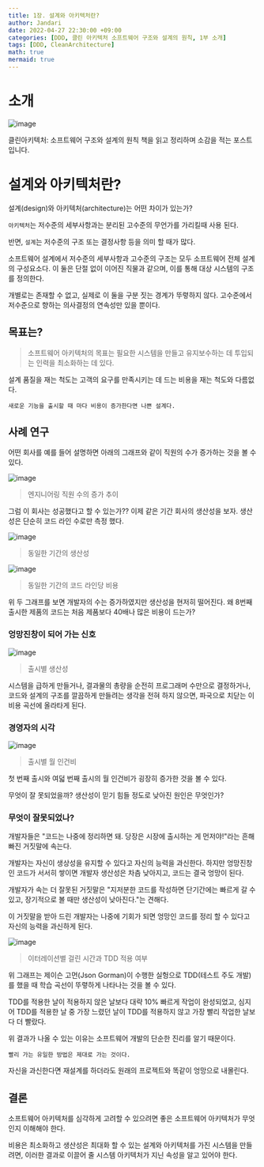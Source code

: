 ```yaml
---
title: 1장. 설계와 아키텍처란?
author: Jandari
date: 2022-04-27 22:30:00 +09:00
categories: [DDD, 클린 아키텍처 소프트웨어 구조와 설계의 원칙, 1부 소개]
tags: [DDD, CleanArchitecture]
math: true
mermaid: true
---
```


# 소개

![image](/assets/img/post/2022-04-27-PPPCleanArchitecture_ch1/1.jpg)

클린아키텍처: 소프트웨어 구조와 설계의 원칙 책을 읽고 정리하며 소감을 적는 포스트입니다.

# 설계와 아키텍처란?

설계(design)와 아키텍처(architecture)는 어떤 차이가 있는가?

`아키텍처`는 저수준의 세부사항과는 분리된 고수준의 무언가를 가리킬때 사용 된다.

반면, `설계`는 저수준의 구조 또는 결정사항 등을 의미 할 때가 많다.

소프트웨어 설계에서 저수준의 세부사항과 고수준의 구조는 모두 소프트웨어 전체 설계의 구성요소다. 이 둘은 단절 없이 이어진 직물과 같으며, 이를 통해 대상 시스템의 구조를 정의한다.

개별로는 존재할 수 없고, 실제로 이 둘을 구분 짓는 경계가 뚜렿하지 않다. 고수준에서 저수준으로 향하는 의사결정의 연속성만 있을 뿐이다.

## 목표는?

> 소프트웨어 아키텍처의 목표는 필요한 시스템을 만들고 유지보수하는 데 투입되는 인력을 최소화하는 데 있다.

설계 품질을 재는 척도는 고객의 요구를 만족시키는 데 드는 비용을 재는 척도와 다름없다.

`새로운 기능을 출시할 때 마다 비용이 증가한다면 나쁜 설계다.`

## 사례 연구

어떤 회사를 예를 들어 설명하면 아래의 그래프와 같이 직원의 수가 증가하는 것을 볼 수 있다. 

![image](/assets/img/post/2022-04-27-PPPCleanArchitecture_ch1/2.jpg)
> 엔지니어링 직원 수의 증가 추이

그럼 이 회사는 성공했다고 할 수 있는가?? 이제 같은 기간 회사의 생산성을 보자. 생산성은 단순히 코드 라인 수로만 측정 했다.

![image](/assets/img/post/2022-04-27-PPPCleanArchitecture_ch1/3.jpg)
> 동일한 기간의 생산성

![image](/assets/img/post/2022-04-27-PPPCleanArchitecture_ch1/4.jpg)
> 동일한 기간의 코드 라인당 비용

위 두 그래프를 보면 개발자의 수는 증가하였지만 생산성을 현저히 떨어진다. 왜 8번째 출시한 제품의 코드는 처음 제품보다 40배나 많은 비용이 드는가?

### 엉망진창이 되어 가는 신호


![image](/assets/img/post/2022-04-27-PPPCleanArchitecture_ch1/5.jpg)
> 출시별 생산성

시스템을 급하게 만들거나, 결과물의 총량을 순전히 프로그래머 수만으로 결정하거나, 코드와 설계의 구조를 깔끔하게 만들려는 생각을 전혀 하지 않으면, 파국으로 치닫는 이비용 곡선에 올라타게 된다.

### 경영자의 시각

![image](/assets/img/post/2022-04-27-PPPCleanArchitecture_ch1/6.jpg)
> 출시별 월 인건비

첫 번째 출시와 여덟 번째 출시의 월 인건비가 굉장히 증가한 것을 볼 수 있다.

무엇이 잘 못되었을까? 생산성이 믿기 힘들 정도로 낮아진 원인은 무엇인가?

### 무엇이 잘못되었나?

개발자들은 "코드는 나중에 정리하면 돼. 당장은 시장에 출시하는 게 먼저야!"라는 흔해 빠진 거짓말에 속는다.

개발자는 자신이 생상성을 유지할 수 있다고 자신의 능력을 과신한다. 하지만 엉망진창인 코드가 서서히 쌓이면 개발자 생산성은 차츰 낮아지고, 코드는 결국 엉망이 된다.

개발자가 속는 더 잘못된 거짓말은 "지저분한 코드를 작성하면 단기간에는 빠르게 갈 수 있고, 장기적으로 볼 때만 생산성이 낮아진다."는 견해다.

이 거짓말을 받아 드린 개발자는 나중에 기회가 되면 엉망인 코드를 정리 할 수 있다고 자신의 능력을 과신하게 된다.

![image](/assets/img/post/2022-04-27-PPPCleanArchitecture_ch1/7.jpg)
> 이터레이션별 걸린 시간과 TDD 적용 여부

위 그래프는 제이슨 고먼(Json Gorman)이 수행한 실헝으로 TDD(테스트 주도 개발)를 했을 때 학습 곡선이 뚜렿하게 나타나는 것을 볼 수 있다.

TDD를 적용한 날이 적용하지 않은 날보다 대략 10% 빠르게 작업이 완성되었고, 심지어 TDD를 적용한 날 중 가장 느렸던 날이 TDD를 적용하지 않고 가장 빨리 작업한 날보다 더 빨랐다.

위 결과가 나올 수 있는 이유는 소프트웨어 개발의 단순한 진리를 알기 때문이다.

`빨리 가는 유일한 방법은 제대로 가는 것이다.`

자신을 과신한다면 재설계를 하더라도 원래의 프로젝트와 똑같이 엉망으로 내몰린다.

## 결론

소프트웨어 아키텍처를 심각하게 고려할 수 있으려면 좋은 소프트웨어 아키텍처가 무엇인지 이해해야 한다.

비용은 최소화하고 생산성은 최대화 할 수 있는 설계와 아키텍처를 가진 시스템을 만들려면, 이러한 결과로 이끌어 줄 시스템 아키텍처가 지닌 속성을 알고 있어야 한다.
